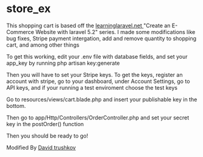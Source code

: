 # store_ex
This shopping cart is based off the <a href="http://learninglaravel.net/create-an-e-commerce-website-with-laravel/link"> learninglaravel.net </a> "Create an E-Commerce Website with laravel 5.2" series. 
I made some modifications like bug fixes, Stripe payment intergation, add and remove quantity to shopping cart, and among other things

To get this working, edit your .env file with database fields, and set your app_key by running php artisan key:generate

Then you will have to set your Stripe keys. To get the keys, register an account with stripe, go to your dashboard, under Account Settings,
go to API keys, and if your running a test enviroment choose the test keys

Go to resources/views/cart.blade.php and insert your publishable key in the bottom.

Then go to app/Http/Controllers/OrderController.php and set your secret key in the postOrder() function

Then you should be ready to go!

Modified By <a href="http://changvillage.com/portfolio/">David trushkov</a>
